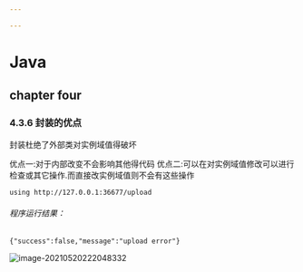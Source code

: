 ```yaml
---

---
```


# Java



## chapter four

###  4.3.6 封装的优点

封装杜绝了外部类对实例域值得破坏

优点一:对于内部改变不会影响其他得代码
优点二:可以在对实例域值修改可以进行检查或其它操作.而直接改实例域值则不会有这些操作





```
using http://127.0.0.1:36677/upload
```

###### 程序运行结果：

```
{"success":false,"message":"upload error"}
```

![image-20210520222048332](E:/WorkAndLearn/PicGoImage/Image/image-20210520222048332.png)



























